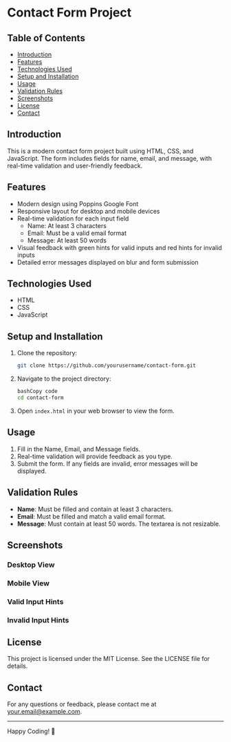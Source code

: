 # Contact Form Project

## Table of Contents
- [Introduction](#introduction)
- [Features](#features)
- [Technologies Used](#technologies-used)
- [Setup and Installation](#setup-and-installation)
- [Usage](#usage)
- [Validation Rules](#validation-rules)
- [Screenshots](#screenshots)
- [License](#license)
- [Contact](#contact)

## Introduction
This is a modern contact form project built using HTML, CSS, and JavaScript. The form includes fields for name, email, and message, with real-time validation and user-friendly feedback.

## Features
- Modern design using Poppins Google Font
- Responsive layout for desktop and mobile devices
- Real-time validation for each input field
  - Name: At least 3 characters
  - Email: Must be a valid email format
  - Message: At least 50 words
- Visual feedback with green hints for valid inputs and red hints for invalid inputs
- Detailed error messages displayed on blur and form submission

## Technologies Used
- HTML
- CSS
- JavaScript

## Setup and Installation
1. Clone the repository:
   ```bash
   git clone https://github.com/yourusername/contact-form.git
1. Navigate to the project directory:
    
    ```bash
    bashCopy code
    cd contact-form
    
    ```
    
2. Open `index.html` in your web browser to view the form.

## Usage

1. Fill in the Name, Email, and Message fields.
2. Real-time validation will provide feedback as you type.
3. Submit the form. If any fields are invalid, error messages will be displayed.

## Validation Rules

- **Name**: Must be filled and contain at least 3 characters.
- **Email**: Must be filled and match a valid email format.
- **Message**: Must contain at least 50 words. The textarea is not resizable.

## Screenshots

### Desktop View

### Mobile View

### Valid Input Hints

### Invalid Input Hints

## License

This project is licensed under the MIT License. See the LICENSE file for details.

## Contact

For any questions or feedback, please contact me at your.email@example.com.

---

Happy Coding! 🎉